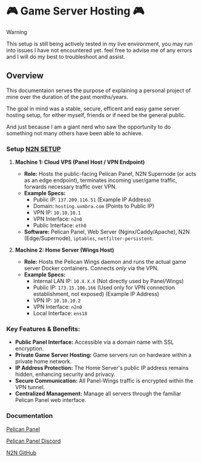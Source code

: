 
# 🎮 Game Server Hosting 🎮 

> [!WARNING]
> This setup is still being actively tested in my live environment, you may run into issues I have not encountered yet. feel free to advise me of any errors and I will do my best to troubleshoot and assist.

## **Overview**

This documentaion serves the purpose of explaining a personal project of mine over the duration of the past months/years.

The goal in mind was a stable, secure, efficent and easy game server hosting setup, for either myself, friends or if need be the general public.

And just because I am a giant nerd who saw the opportunity to do something not many others have been able to achieve.

### **Setup** [N2N SETUP](https://github.com/uxmbra/Game-Server-Hosting/blob/0c084b0f7912729ed2f8bd782f4610abb53d108f/N2N%20-%20SETUP.md)

1.  **Machine 1: Cloud VPS (Panel Host / VPN Endpoint)**
    * **Role:** Hosts the public-facing Pelican Panel, N2N Supernode (or acts as an edge endpoint), terminates incoming user/game traffic, forwards necessary traffic over VPN.
    * **Example Specs:**
        * Public IP: `137.209.116.51` (Example IP Address)
        * Domain: `hosting.uxmbra.com` (Points to Public IP)
        * VPN IP: `10.10.10.1`
        * VPN Interface: `n2n0`
        * Public Interface: `eth0`
    * **Software:** Pelican Panel, Web Server (Nginx/Caddy/Apache), N2N (Edge/Supernode), `iptables`, `netfilter-persistent`.

2.  **Machine 2: Home Server (Wings Host)**
    * **Role:** Hosts the Pelican Wings daemon and runs the actual game server Docker containers. Connects *only* via the VPN.
    * **Example Specs:**
        * Internal LAN IP: `10.X.X.X` (Not directly used by Panel/Wings)
        * Public IP: `173.15.106.166` (Used only for VPN connection establishment, not exposed) (Example IP Address)
        * VPN IP: `10.10.10.2`
        * VPN Interface: `n2n0`
        * Local Interface: `ens18`

### **Key Features & Benefits:**

* **Public Panel Interface:** Accessible via a domain name with SSL encryption.
* **Private Game Server Hosting:** Game servers run on hardware within a private home network.
* **IP Address Protection:** The Home Server's public IP address remains hidden, enhancing security and privacy.
* **Secure Communication:** All Panel-Wings traffic is encrypted within the VPN tunnel.
* **Centralized Management:** Manage all servers through the familiar Pelican Panel web interface.

### Documentation

[Pelican Panel](https://pelican.dev/)

[Pelican Panel Discord](https://discord.gg/pelican-panel)

[N2N GitHub](https://github.com/ntop/n2n)